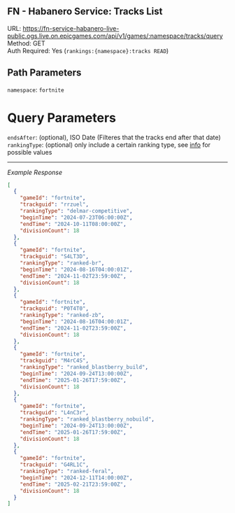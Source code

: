 ## FN - Habanero Service: Tracks List

URL: https://fn-service-habanero-live-public.ogs.live.on.epicgames.com/api/v1/games/:namespace/tracks/query \
Method: GET \
Auth Required: Yes (`rankings:{namespace}:tracks READ`)

## Path Parameters

`namespace`: `fortnite`

# Query Parameters

`endsAfter`: (optional), ISO Date (Filteres that the tracks end after that date) <br/>
`rankingType`: (optional) only include a certain ranking type, see [info](../README.md) for possible values

---

_Example Response_

```json
[
  {
    "gameId": "fortnite",
    "trackguid": "rrzuel",
    "rankingType": "delmar-competitive",
    "beginTime": "2024-07-23T06:00:00Z",
    "endTime": "2024-10-11T08:00:00Z",
    "divisionCount": 18
  },
  {
    "gameId": "fortnite",
    "trackguid": "S4LT3D",
    "rankingType": "ranked-br",
    "beginTime": "2024-08-16T04:00:01Z",
    "endTime": "2024-11-02T23:59:00Z",
    "divisionCount": 18
  },
  {
    "gameId": "fortnite",
    "trackguid": "P0T4T0",
    "rankingType": "ranked-zb",
    "beginTime": "2024-08-16T04:00:01Z",
    "endTime": "2024-11-02T23:59:00Z",
    "divisionCount": 18
  },
  {
    "gameId": "fortnite",
    "trackguid": "M4rC4S",
    "rankingType": "ranked_blastberry_build",
    "beginTime": "2024-09-24T13:00:00Z",
    "endTime": "2025-01-26T17:59:00Z",
    "divisionCount": 18
  },
  {
    "gameId": "fortnite",
    "trackguid": "L4nC3r",
    "rankingType": "ranked_blastberry_nobuild",
    "beginTime": "2024-09-24T13:00:00Z",
    "endTime": "2025-01-26T17:59:00Z",
    "divisionCount": 18
  },
  {
    "gameId": "fortnite",
    "trackguid": "G4RL1C",
    "rankingType": "ranked-feral",
    "beginTime": "2024-12-11T14:00:00Z",
    "endTime": "2025-02-21T23:59:00Z",
    "divisionCount": 18
  }
]
```
